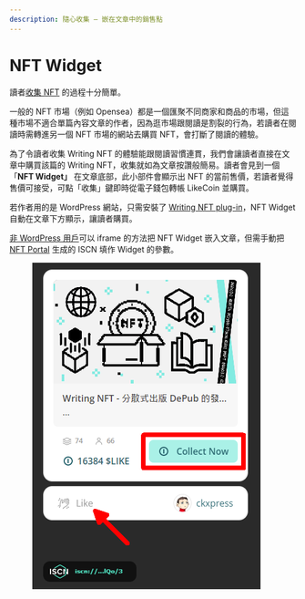 ```yaml
---
description: 隨心收集 – 嵌在文章中的銷售點
---
```


# NFT Widget

讀者[收集 NFT](./) 的過程十分簡單。

一般的 NFT 市場（例如 Opensea）都是一個匯聚不同商家和商品的市場，但這種市場不適合單篇內容文章的作者，因為逛市場跟閱讀是割裂的行為，若讀者在閱讀時需轉進另一個 NFT 市場的網站去購買 NFT，會打斷了閱讀的體驗。

為了令讀者收集 Writing NFT 的體驗能跟閱讀習慣連貫，我們會讓讀者直接在文章中購買該篇的 Writing NFT，收集就如為文章按讚般簡易。讀者會見到一個 「**NFT Widget」** 在文章底部，此小部件會顯示出 NFT 的當前售價，若讀者覺得售價可接受，可點「收集」鍵即時從電子錢包轉帳 LikeCoin 並購買。

若作者用的是 WordPress 網站，只需安裝了 [Writing NFT plug-in](../writing-nft-wordpress-plugin.md)，NFT Widget 自動在文章下方顯示，讓讀者購買。

[非 WordPress 用戶](../nft-portal.md)可以 iframe 的方法把 NFT Widget 嵌入文章，但需手動把 [NFT Portal](../nft-portal.md) 生成的 ISCN 填作 Widget 的參數。

<figure><img src="../../../.gitbook/assets/LikeCoin button with Writing NFT.png" alt=""><figcaption></figcaption></figure>
